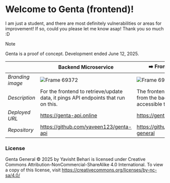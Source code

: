 # Welcome to Genta (frontend)!
I am just a student, and there are most definitely vulnerabilities or areas for improvement! If so, could you please let me know asap! Thank you so much :D

> [!NOTE]  
> Genta is a proof of concept. Development ended June 12, 2025.


|  | Backend Microservice | ➡️ Frontend Microservice ⬅️ | 
| - | ---------------------| -----------------------|
| _Branding image_ |  ![Frame 69372](https://github.com/user-attachments/assets/2cacf5a7-d310-49d0-bf8c-f2492b1077b7)  |  ![Frame 69371](https://github.com/user-attachments/assets/5887b990-1b86-4ec8-b353-1f2c67fac721) |
| _Description_ | For the frontend to retrieve/update data, it pings API endpoints that run on this. | The frontend presents the content from the backend in a way that's accessible to the user. | 
| _Deployed URL_ | https://genta-api.online | https://genta.live | 
| _Repository_ | https://github.com/yaveen123/genta-api |  https://github.com/yaveen123/genta-general |  


### License
Genta General  © 2025 by Yavisht Behari is licensed under Creative Commons Attribution-NonCommercial-ShareAlike 4.0 International. To view a copy of this license, visit https://creativecommons.org/licenses/by-nc-sa/4.0/
